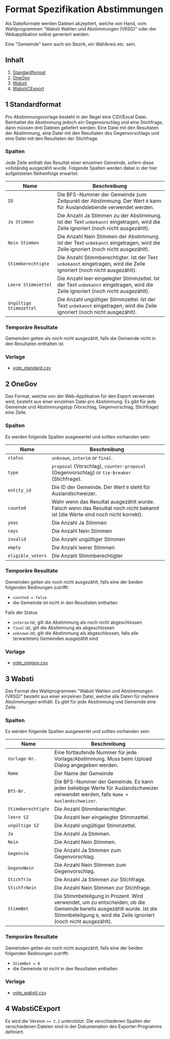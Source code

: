 Format Spezifikation Abstimmungen
=================================

Als Dateiformate werden Dateien akzeptiert, welche von Hand, vom Wahlprogrammen "Wabsti Wahlen und Abstimmungen (VRSG)" oder der Webapplikation selbst generiert werden.

Eine "Gemeinde" kann auch ein Bezirk, ein Wahlkreis etc. sein.

Inhalt
------

1. [Standardformat](#1-standardformat)
2. [OneGov](#2-onegov)
3. [Wabsti](#3-wabsti)
4. [WabstiCExport](#4-wabsticexport)


1 Standardformat
----------------

Pro Abstimmungsvorlage besteht in der Regel eine CSV/Excel Datei. Beinhaltet die Abstimmung jedoch ein Gegenvorschlag und eine Stichfrage, dann müssen drei Dateien geliefert werden: Eine Datei mit den Resultaten der Abstimmung, eine Datei mit den Resultaten des Gegenvorschlags und eine Datei mit den Resultaten der Stichfrage.

### Spalten

Jede Zeile enthält das Resultat einer einzelnen Gemeinde, sofern diese
vollständig ausgezählt wurde. Folgende Spalten werden dabei in der hier
aufgelisteten Reihenfolge erwartet:

Name|Beschreibung
---|---
`ID`|Die BFS-Nummer der Gemeinde zum Zeitpunkt der Abstimmung. Der Wert `0` kann für Auslandslebende verwendet werden.
`Ja Stimmen`|Die Anzahl Ja Stimmen zu der Abstimmung. Ist der Text `unbekannt` eingetragen, wird die Zeile ignoriert (noch nicht ausgezählt).
`Nein Stimmen`|Die Anzahl Nein Stimmen der Abstimmung. Ist der Text `unbekannt` eingetragen, wird die Zeile ignoriert (noch nicht ausgezählt).
`Stimmberechtigte`|Die Anzahl Stimmberechtigter. Ist der Text `unbekannt` eingetragen, wird die Zeile ignoriert (noch nicht ausgezählt).
`Leere Stimmzettel`|Die Anzahl leer eingelegter Stimmzettel. Ist der Text `unbekannt` eingetragen, wird die Zeile ignoriert (noch nicht ausgezählt).
`Ungültige Stimmzettel`|Die Anzahl ungültiger Stimmzettel. Ist der Text `unbekannt` eingetragen, wird die Zeile ignoriert (noch nicht ausgezählt).

### Temporäre Resultate

Gemeinden gelten als noch nicht ausgezählt, falls die Gemeinde nicht in den Resultaten enthalten ist.

### Vorlage

- [vote_standard.csv](https://raw.githubusercontent.com/OneGov/onegov.election_day/master/docs/templates/vote_standard.csv)


2 OneGov
--------

Das Format, welche von der Web-Applikation für den Export verwendet wird, besteht aus einer einzelnen Datei pro Abstimmung. Es gibt für jede Gemeinde und Abstimmungstyp (Vorschlag, Gegenvorschlag, Stichfrage) eine Zeile.

### Spalten

Es werden folgende Spalten ausgewertet und sollten vorhanden sein:

Name|Beschreibung
---|---
`status`|`unknown`, `interim` or `final`.
`type`|`proposal` (Vorschlag), `counter-proposal` (Gegenvorschlag) or `tie-breaker` (Stichfrage).
`entity_id`|Die ID der Gemeinde. Der Wert `0` steht für Auslandschweizer.
`counted`|Wahr wenn das Resultat ausgezählt wurde. Falsch wenn das Resultat noch nicht bekannt ist (die Werte sind noch nicht korrekt).
`yeas`|Die Anzahl Ja Stimmen
`nays`|Die Anzahl Nein Stimmen
`invalid`|Die Anzahl ungültiger Stimmen
`empty`|Die Anzahl leerer Stimmen
`eligible_voters`|Die Anzahl Stimmberechtigter


### Temporäre Resultate

Gemeinden gelten als noch nicht ausgezählt, falls eine der beiden folgenden Bedinungen zutrifft:
- `counted = false`
- die Gemeinde ist nicht in den Resultaten enthalten

Falls der Status
- `interim` ist, gilt die Abstimmung als noch nicht abgeschlossen
- `final` ist, gilt die Abstimmung als abgeschlossen
- `unknown` ist, gilt die Abstimmung als abgeschlossen, falls alle (erwarteten) Gemeinden ausgezählt sind

### Vorlage

- [vote_onegov.csv](https://raw.githubusercontent.com/OneGov/onegov.election_day/master/docs/templates/vote_onegov.csv)


3 Wabsti
--------

Das Format des Wahlprogrammen "Wabsti Wahlen und Abstimmungen (VRSG)" besteht aus einer einzelnen Datei, welche alle Daten für mehrere Abstimmungen enthält. Es gibt für jede Abstimmung und Gemeinde eine Zeile.

### Spalten

Es werden folgende Spalten ausgewertet und sollten vorhanden sein:

Name|Beschreibung
---|---
`Vorlage-Nr.`|Eine fortlaufende Nummer für jede Vorlage/Abstimmung. Muss beim Upload Dialog angegeben werden.
`Name`|Der Name der Gemeinde
`BfS-Nr.`|Die BFS-Nummer der Gemeinde. Es kann jeder beliebige Werte für Auslandschweizer verwendet werden, falls `Name = Auslandschweizer`.
`Stimmberechtigte`|Die Anzahl Stimmberechtigter.
`leere SZ`|Die Anzahl leer eingelegter Stimmzettel.
`ungültige SZ`|Die Anzahl ungültiger Stimmzettel.
`Ja`|Die Anzahl Ja Stimmen.
`Nein`|Die Anzahl Nein Stimmen.
`GegenvJa`|Die Anzahl Ja Stimmen zum Gegenvorschlag.
`GegenvNein`| Die Anzahl Nein Stimmen zum Gegenvorschlag.
`StichfrJa`|Die Anzahl Ja Stimmen zur Stichfrage.
`StichfrNein`|Die Anzahl Nein Stimmen zur Stichfrage.
`StimmBet`|Die Stimmbeteilgung in Prozent. Wird verwendet, um zu entscheiden, ob die Gemeinde bereits ausgezählt wurde. Ist die Stimmbeteilgung `0`, wird die Zeile ignoriert (noch nicht ausgezählt).

### Temporäre Resultate

Gemeinden gelten als noch nicht ausgezählt, falls eine der beiden folgenden Bedinungen zutrifft:
- `StimmBet = 0`
- die Gemeinde ist nicht in den Resultaten enthalten

### Vorlage

- [vote_wabsti.csv](https://raw.githubusercontent.com/OneGov/onegov.election_day/master/docs/templates/vote_wabsti.csv)


4 WabstiCExport
---------------

Es wird die Version `>= 2.2` unterstützt. Die verschiedenen Spalten der verschiedenen Dateien sind in der Dokumenation des Exporter-Programms definiert.
